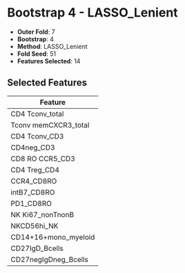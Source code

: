 # Bootstrap 4 - LASSO_Lenient

- **Outer Fold**: 7
- **Bootstrap**: 4
- **Method**: LASSO_Lenient
- **Fold Seed**: 51
- **Features Selected**: 14

## Selected Features

| Feature |
|---------|
| CD4 Tconv_total |
| Tconv memCXCR3_total |
| CD4 Tconv_CD3 |
| CD4neg_CD3 |
| CD8 RO CCR5_CD3 |
| CD4 Treg_CD4 |
| CCR4_CD8RO |
| intB7_CD8RO |
| PD1_CD8RO |
| NK Ki67_nonTnonB |
| NKCD56hi_NK |
| CD14+16+mono_myeloid |
| CD27IgD_Bcells |
| CD27negIgDneg_Bcells |

